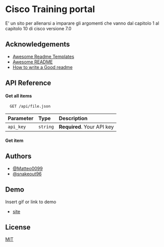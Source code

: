 
# Cisco Training portal

E' un sito per allenarsi a imparare gli argomenti che vanno dal capitolo 1 al capitolo 10 di cisco versione 7.0


## Acknowledgements

 - [Awesome Readme Templates](https://awesomeopensource.com/project/elangosundar/awesome-README-templates)
 - [Awesome README](https://github.com/matiassingers/awesome-readme)
 - [How to write a Good readme](https://bulldogjob.com/news/449-how-to-write-a-good-readme-for-your-github-project)


## API Reference

#### Get all items

```http
  GET /api/file.json
```

| Parameter | Type     | Description                |
| :-------- | :------- | :------------------------- |
| `api_key` | `string` | **Required**. Your API key |

#### Get item


## Authors

- [@Matteo0099](https://www.github.com/Matteo0099)
- [@snakeout96](https://www.github.com/snakeout96)
## Demo

Insert gif or link to demo

- [site](https://cisco-training-answer.vercel.app)
## License

[MIT](https://choosealicense.com/licenses/mit/)

